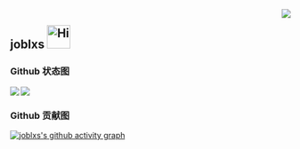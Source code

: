 <img align="right" src="https://count.getloli.com/get/@:joblxs?theme=moebooru">

## joblxs <img src="https://emojis.slackmojis.com/emojis/images/1588866973/8934/hellokittydance.gif?1588866973" alt="Hi" width="42" /> 


<!--Github 状态图-->
### Github 状态图
<img   align="left" src="https://github-readme-stats.vercel.app/api?username=joblxs&locale=cn&line_height=33&show_icons=true&hide=&theme=dracula&rank_icon=percentile"/>
<!--语言-->
<img   align="center" src="https://github-readme-stats.vercel.app/api/top-langs/?username=joblxs&locale=cn&line_height=33&theme=dracula&langs_count=4"/>

### Github 贡献图
[![joblxs's github activity graph](https://github-readme-activity-graph.vercel.app/graph?username=joblxs&theme=react)](https://github.com/ashutosh00710/github-readme-activity-graph)


<!--
![Visitor Count](https://profile-counter.glitch.me/joblxs/count.svg)

**joblxs/joblxs** is a ✨ _special_ ✨ repository because its `README.md` (this file) appears on your GitHub profile.

Here are some ideas to get you started:

- 🔭 I’m currently working on ...
- 🌱 I’m currently learning ...
- 👯 I’m looking to collaborate on ...
- 🤔 I’m looking for help with ...
- 💬 Ask me about ...
- 📫 How to reach me: ...
- 😄 Pronouns: ...
- ⚡ Fun fact: ...
-->
